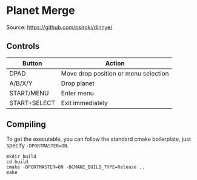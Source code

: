 # Planet Merge

Source: https://github.com/psiroki/dinnye/

## Controls

| Button | Action |
|--|--| 
|DPAD|Move drop position or menu selection|
|A/B/X/Y|Drop planet|
|START/MENU|Enter menu|
|START+SELECT|Exit immediately|

## Compiling

To get the executable, you can follow the standard cmake boilerplate, just specify `-DPORTMASTER=ON`.

```
mkdir build
cd build
cmake -DPORTMASTER=ON -DCMAKE_BUILD_TYPE=Release ..
make
```
